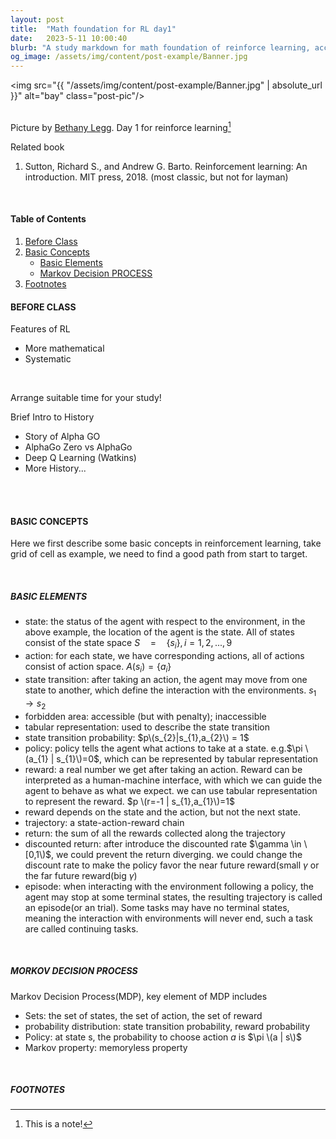 ```yaml
---
layout: post
title:  "Math foundation for RL day1"
date:   2023-5-11 10:00:40
blurb: "A study markdown for math foundation of reinforce learning, according to lecture by Prof. Shiyu Zhao, Westlake University"
og_image: /assets/img/content/post-example/Banner.jpg
---
```


<img src="{{ "/assets/img/content/post-example/Banner.jpg" | absolute_url }}" alt="bay" class="post-pic"/>
<br />
<br />

Picture by [Bethany Legg](https://unsplash.com/@bkotynski).
Day 1 for reinforce learning[^1]

Related book
1. Sutton, Richard S., and Andrew G. Barto. Reinforcement learning: An introduction. MIT press, 2018. (most classic, but not for layman)

<br />


#### Table of Contents
1. [Before Class](#before-class)
2. [Basic Concepts](#basic-concepts)
    * [Basic Elements](#basic-elements)
    * [Markov Decision PROCESS](#markov-decision-process)
3. [Footnotes](#footnotes)

#### BEFORE CLASS
Features of RL
* More mathematical
* Systematic
<br />

Arrange suitable time for your study!

Brief Intro to History
* Story of Alpha GO
* AlphaGo Zero vs AlphaGo
* Deep Q Learning (Watkins)
* More History...

<br />
<br />

#### BASIC CONCEPTS
Here we first describe some basic concepts in reinforcement learning, take grid of cell as example, we need to find a good path from start to target.

<br />

##### BASIC ELEMENTS
* state: the status of the agent with respect to the environment, in the above example, the location of the agent is the state. All of states consist of the state space $S\quad=\quad\{s_{i}\}, i = 1,2,...,9$
* action: for each state, we have corresponding actions, all of actions consist of action space. $A(s_{i}) = \{a_{i}\}$
* state transition: after taking an action, the agent may move from one state to another, which define the interaction with the environments. $s_{1} \rightarrow s_{2}$
* forbidden area: accessible (but with penalty); inaccessible
* tabular representation: used to describe the state transition
* state transition probability: $p\(s_{2}|s_{1},a_{2}\) = 1$
* policy: policy tells the agent what actions to take at a state. e.g.$\pi \(a_{1} | s_{1}\)=0$, which can be represented by tabular representation
* reward: a real number we get after taking an action. Reward can be interpreted as a human-machine interface, with which we can guide the agent to behave as what we expect. we can use tabular representation to represent the reward. $p \(r=-1 | s_{1},a_{1}\)=1$
* reward depends on the  state and the action, but not the next state.
* trajectory: a state-action-reward chain
* return: the sum of all the rewards collected along the trajectory
* discounted return: after introduce the discounted rate $\gamma \in \[0,1\)$, we could prevent the return diverging. we could change the discount rate to make the policy favor the near future reward(small $\gamma$ or the far future reward(big $\gamma$)
* episode: when interacting with the environment following a policy, the agent may stop at some terminal states, the resulting trajectory is called an episode(or an trial). Some tasks may have no terminal states, meaning the interaction with environments will never end, such a task are called continuing tasks.

<br />

##### MORKOV DECISION PROCESS
Markov Decision Process(MDP), key element of MDP includes
* Sets: the set of states, the set of action, the set of reward
* probability distribution: state transition probability, reward probability
* Policy: at state s, the probability to choose action $a$ is $\pi \(a | s\)$
* Markov property: memoryless property

<br />


##### FOOTNOTES

[^1]: This is a note!

